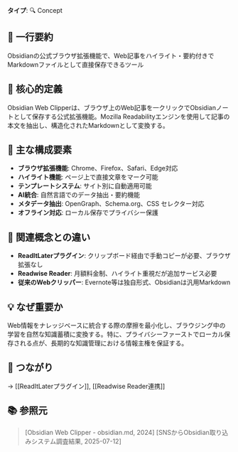 **タイプ**: 🔍 Concept

## 📝 一行要約
Obsidianの公式ブラウザ拡張機能で、Web記事をハイライト・要約付きでMarkdownファイルとして直接保存できるツール

## 🎯 核心的定義
Obsidian Web Clipperは、ブラウザ上のWeb記事を一クリックでObsidianノートとして保存する公式拡張機能。Mozilla Readabilityエンジンを使用して記事の本文を抽出し、構造化されたMarkdownとして変換する。

## 🌟 主な構成要素
- **ブラウザ拡張機能**: Chrome、Firefox、Safari、Edge対応
- **ハイライト機能**: ページ上で直接文章をマーク可能
- **テンプレートシステム**: サイト別に自動適用可能
- **AI統合**: 自然言語でのデータ抽出・要約機能
- **メタデータ抽出**: OpenGraph、Schema.org、CSS セレクター対応
- **オフライン対応**: ローカル保存でプライバシー保護

## 🔄 関連概念との違い
- **ReadItLaterプラグイン**: クリップボード経由で手動コピーが必要、ブラウザ拡張なし
- **Readwise Reader**: 月額料金制、ハイライト重視だが追加サービス必要
- **従来のWebクリッパー**: Evernote等は独自形式、Obsidianは汎用Markdown

## 💡 なぜ重要か
Web情報をナレッジベースに統合する際の摩擦を最小化し、ブラウジング中の学習を自然な知識蓄積に変換する。特に、プライバシーファーストでローカル保存される点が、長期的な知識管理における情報主権を保証する。

## 🔗 つながり
→ [[ReadItLaterプラグイン]], [[Readwise Reader連携]]

## 📚 参照元
> [Obsidian Web Clipper - obsidian.md, 2024]
> [SNSからObsidian取り込みシステム調査結果, 2025-07-12]